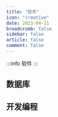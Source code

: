```yaml
---
title: "软件"
icon: "creative"
date: 2023-04-11
breadcrumb: false
sidebar: false
article: false
comment: false
---
```


:::info
软件
:::

## 数据库

<MyLink :links="software_database"/>

## 开发编程

<MyLink :links="software_develop"/> 

<script setup lang="ts">
import MyLink from "@MyLink";
import {software_database, software_develop} from "@Software";
</script>